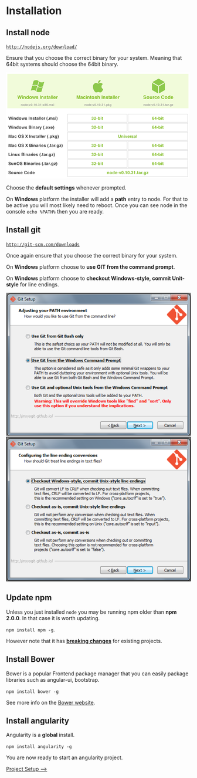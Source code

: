 # Installation

## Install node

[`http://nodejs.org/download/`](http://nodejs.org/download/)

Ensure that you choose the correct binary for your system. Meaning that 64bit systems should choose the 64bit binary.

[![](installation-node.png)]()

Choose the **default settings** whenever prompted.

On **Windows** platform the installer will add a **path** entry to node. For that to be active you will most likely need to reboot. Once you can see node in the console `echo %PATH%` then you are ready.

## Install git

[`http://git-scm.com/downloads`](http://git-scm.com/downloads)

Once again ensure that you choose the correct binary for your system.

On **Windows** platform choose to **use GIT from the command prompt**.

On **Windows** platform choose to **checkout Windows-style, commit Unit-style** for line endings.

[![](installation-git-1.png)]()
[![](installation-git-2.png)]()

## Update npm

Unless you just installed `node` you may be running npm older than **npm 2.0.0**. In that case it is worth updating.

`npm install npm -g`.

However note that it has [**breaking changes**](http://blog.npmjs.org/post/98131109725/npm-2-0-0) for existing projects.

## Install Bower

Bower is a popular Frontend package manager that you can easily package libraries such as angular-ui, bootstrap.

`npm install bower -g`

See more info on the [Bower website](http://bower.io).

## Install angularity

Angularity is a **global** install.

`npm install angularity -g`

You are now ready to start an angularity project.

[Project Setup &#x27F6;](project-setup.md)